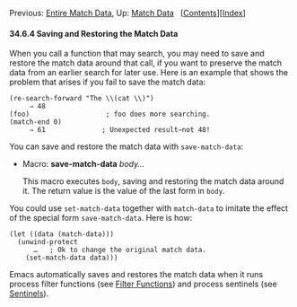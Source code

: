 <!-- This is the GNU Emacs Lisp Reference Manual
corresponding to Emacs version 27.2.

Copyright (C) 1990-1996, 1998-2021 Free Software Foundation,
Inc.

Permission is granted to copy, distribute and/or modify this document
under the terms of the GNU Free Documentation License, Version 1.3 or
any later version published by the Free Software Foundation; with the
Invariant Sections being "GNU General Public License," with the
Front-Cover Texts being "A GNU Manual," and with the Back-Cover
Texts as in (a) below.  A copy of the license is included in the
section entitled "GNU Free Documentation License."

(a) The FSF's Back-Cover Text is: "You have the freedom to copy and
modify this GNU manual.  Buying copies from the FSF supports it in
developing GNU and promoting software freedom." -->

<!-- Created by GNU Texinfo 6.7, http://www.gnu.org/software/texinfo/ -->

Previous: [Entire Match Data](Entire-Match-Data.html), Up: [Match Data](Match-Data.html)   \[[Contents](index.html#SEC_Contents "Table of contents")]\[[Index](Index.html "Index")]

#### 34.6.4 Saving and Restoring the Match Data

When you call a function that may search, you may need to save and restore the match data around that call, if you want to preserve the match data from an earlier search for later use. Here is an example that shows the problem that arises if you fail to save the match data:

    (re-search-forward "The \\(cat \\)")
         ⇒ 48
    (foo)                   ; foo does more searching.
    (match-end 0)
         ⇒ 61              ; Unexpected result—not 48!

You can save and restore the match data with `save-match-data`:

*   Macro: **save-match-data** *body…*

    This macro executes `body`, saving and restoring the match data around it. The return value is the value of the last form in `body`.

You could use `set-match-data` together with `match-data` to imitate the effect of the special form `save-match-data`. Here is how:

    (let ((data (match-data)))
      (unwind-protect
          …   ; Ok to change the original match data.
        (set-match-data data)))

Emacs automatically saves and restores the match data when it runs process filter functions (see [Filter Functions](Filter-Functions.html)) and process sentinels (see [Sentinels](Sentinels.html)).
